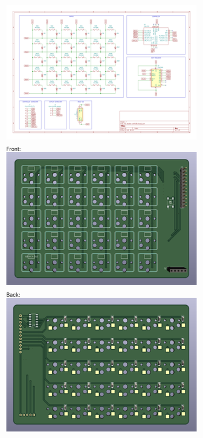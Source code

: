 ![Schematic](assets/schematic.svg)

Front:
![Front](assets/front.png)

Back:
![Back](assets/back.png)
